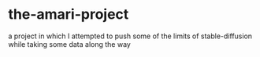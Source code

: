 # the-amari-project
a project in which I attempted to push some of the limits of stable-diffusion while taking some data along the way
